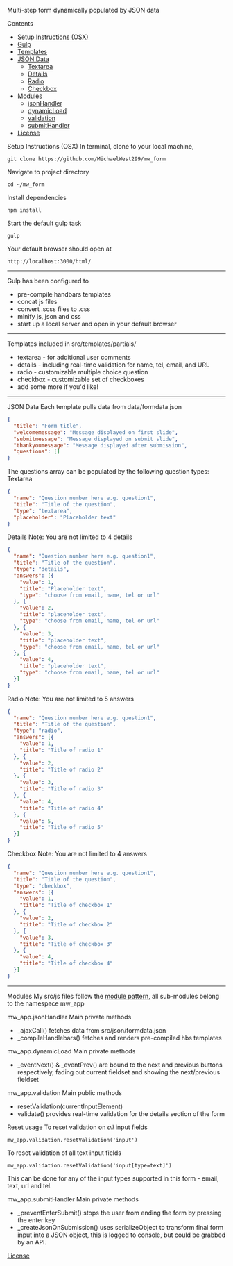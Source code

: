 Multi-step form dynamically populated by JSON data

Contents
* [Setup Instructions (OSX)](#setup-instructions-osx)
* [Gulp](#gulp-has-been-configured-to)
* [Templates](#templates-included-in-srctemplatespartials)
* [JSON Data](#json-data)
  * [Textarea](#textarea)
  * [Details](#details)
  * [Radio](#radio)
  * [Checkbox](#checkbox)
* [Modules](#modules)
  * [jsonHandler](#mw_appjsonhandler)
  * [dynamicLoad](#mw_appdynamicload)
  * [validation](#mw_appvalidation)
  * [submitHandler](#mw_appsubmithandler)
* [License](#license)

Setup Instructions (OSX)
In terminal, clone to your local machine,
```
git clone https://github.com/MichaelWest299/mw_form
```
Navigate to project directory
```
cd ~/mw_form
```
Install dependencies
```
npm install
```
Start the default gulp task
```
gulp
```
Your default browser should open at
```
http://localhost:3000/html/
```

---

Gulp has been configured to
- pre-compile handbars templates
- concat js files
- convert .scss files to .css
- minify js, json and css
- start up a local server and open in your default browser

---

Templates included in src/templates/partials/
- textarea - for additional user comments
- details - including real-time validation for name, tel, email, and URL
- radio - customizable multiple choice question
- checkbox - customizable set of checkboxes
- add some more if you'd like!

---

JSON Data
Each template pulls data from data/formdata.json
```json
{
  "title": "Form title",
  "welcomemessage": "Message displayed on first slide",
  "submitmessage": "Message displayed on submit slide",
  "thankyoumessage": "Message displayed after submission",
  "questions": []
}
```

The questions array can be populated by the following question types:
Textarea
```json
{
  "name": "Question number here e.g. question1",
  "title": "Title of the question",
  "type": "textarea",
  "placeholder": "Placeholder text"
}
```

Details
Note: You are not limited to 4 details
```json
{
  "name": "Question number here e.g. question1",
  "title": "Title of the question",
  "type": "details",
  "answers": [{
    "value": 1,
    "title": "Placeholder text",
    "type": "choose from email, name, tel or url"
  }, {
    "value": 2,
    "title": "placeholder text",
    "type": "choose from email, name, tel or url"
  }, {
    "value": 3,
    "title": "placeholder text",
    "type": "choose from email, name, tel or url"
  }, {
    "value": 4,
    "title": "placeholder text",
    "type": "choose from email, name, tel or url"
  }]
}
```

Radio
Note: You are not limited to 5 answers
```json
{
  "name": "Question number here e.g. question1",
  "title": "Title of the question",
  "type": "radio",
  "answers": [{
    "value": 1,
    "title": "Title of radio 1"
  }, {
    "value": 2,
    "title": "Title of radio 2"
  }, {
    "value": 3,
    "title": "Title of radio 3"
  }, {
    "value": 4,
    "title": "Title of radio 4"
  }, {
    "value": 5,
    "title": "Title of radio 5"
  }]
}
```

Checkbox
Note: You are not limited to 4 answers
```json
{
  "name": "Question number here e.g. question1",
  "title": "Title of the question",
  "type": "checkbox",
  "answers": [{
    "value": 1,
    "title": "Title of checkbox 1"
  }, {
    "value": 2,
    "title": "Title of checkbox 2"
  }, {
    "value": 3,
    "title": "Title of checkbox 3"
  }, {
    "value": 4,
    "title": "Title of checkbox 4"
  }]
}
```

---

Modules
My src/js files follow the [module pattern](http://www.adequatelygood.com/JavaScript-Module-Pattern-In-Depth.html), all sub-modules belong to the namespace mw_app

mw_app.jsonHandler
Main private methods
- \_ajaxCall() fetches data from src/json/formdata.json
- \_compileHandlebars() fetches and renders pre-compiled hbs templates

mw_app.dynamicLoad
Main private methods
- \_eventNext() & \_eventPrev() are bound to the next and previous buttons respectively, fading out current fieldset and showing the next/previous fieldset

mw_app.validation
Main public methods
- resetValidation(currentInputElement)
- validate() provides real-time validation for the details section of the form

Reset usage
To reset validation on _all_ input fields
```
mw_app.validation.resetValidation('input')
```
To reset validation of all text input fields
```
mw_app.validation.resetValidation('input[type=text]')
```
This can be done for any of the input types supported in this form - email, text, url and tel.

mw_app.submitHandler
Main private methods
- \_preventEnterSubmit() stops the user from ending the form by pressing the enter key
- \_createJsonOnSubmission() uses serializeObject to transform final form input into a JSON object, this is logged to console, but could be grabbed by an API.

[License](LICENSE)
